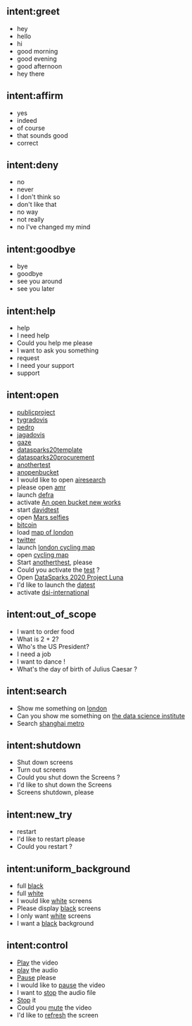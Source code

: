## intent:greet
- hey
- hello
- hi
- good morning
- good evening
- good afternoon
- hey there

## intent:affirm
- yes
- indeed
- of course
- that sounds good
- correct

## intent:deny
- no
- never
- I don't think so
- don't like that
- no way
- not really
- no I've changed my mind

## intent:goodbye
- bye
- goodbye
- see you around
- see you later

## intent:help
- help
- I need help
- Could you help me please
- I want to ask you something
- request
- I need your support
- support

## intent:open  
- [publicproject](demo)
- [tygradovis](demo)
- [pedro](demo)
- [jagadovis](demo)
- [gaze](demo)
- [datasparks20template](demo)
- [datasparks20procurement](demo)
- [anothertest](demo)
- [anopenbucket](demo)
- I would like to open [airesearch](demo)
- please open [amr](demo)
- launch [defra](demo)
- activate [An open bucket new works](demo)
- start [davidtest](demo)
- open [Mars selfies](demo)
- [bitcoin](demo)
- load [map of london](demo)
- [twitter](demo)
- launch [london cycling map](demo)
- open [cycling map](demo)
- Start [anotherthest](demo), please
- Could you activate the [test](demo) ?
- Open [DataSparks 2020 Project Luna](demo)
- I'd like to launch the [datest](demo)
- activate [dsi-international](demo)

## intent:out_of_scope
- I want to order food
- What is 2 + 2?
- Who's the US President?
- I need a job
- I want to dance !
- What's the day of birth of Julius Caesar ?

## intent:search
- Show me something on [london](demo)
- Can you show me something on [the data science institute](demo)
- Search [shanghai metro](demo)

## intent:shutdown
- Shut down screens
- Turn out screens
- Could you shut down the Screens ?
- I'd like to shut down the Screens
- Screens shutdown, please

## intent:new_try
- restart
- I'd like to restart please
- Could you restart ?

## intent:uniform_background
- full [black](color)
- full [white](color)
- I would like [white](color) screens
- Please display [black](color) screens
- I only want [white](color) screens
- I want a [black](color) background

## intent:control
- [Play](control_command) the video
- [play](control_command) the audio
- [Pause](control_command) please
- I would like to [pause](control_command) the video
- I want to [stop](control_command) the audio file
- [Stop](control_command) it
- Could you [mute](control_command) the video
- I'd like to [refresh](control_command) the screen
